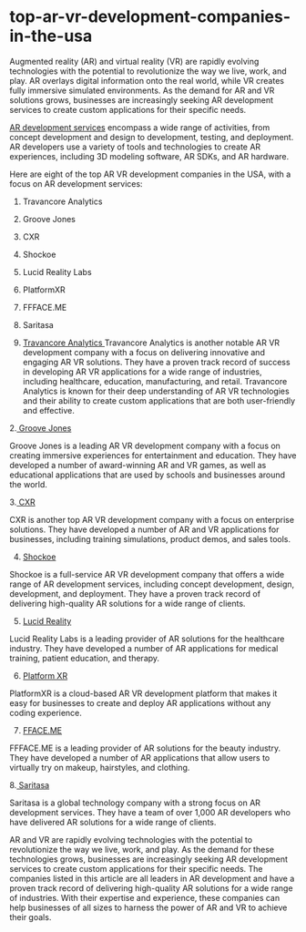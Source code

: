 # top-ar-vr-development-companies-in-the-usa
Augmented reality (AR) and virtual reality (VR) are rapidly evolving technologies with the potential to revolutionize the way we live, work, and play. AR overlays digital information onto the real world, while VR creates fully immersive simulated environments. As the demand for AR and VR solutions grows, businesses are increasingly seeking AR development services to create custom applications for their specific needs.

[AR development services]([url](https://www.travancoreanalytics.com/services/ar-vr-development/)) encompass a wide range of activities, from concept development and design to development, testing, and deployment. AR developers use a variety of tools and technologies to create AR experiences, including 3D modeling software, AR SDKs, and AR hardware.

Here are eight of the top AR VR development companies in the USA, with a focus on AR development services:

1. Travancore Analytics
2. Groove Jones
3. CXR
4. Shockoe
5. Lucid Reality Labs
6. PlatformXR
7. FFFACE.ME
8. Saritasa

1. [Travancore Analytics
]([url](https://www.travancoreanalytics.com/))
Travancore Analytics is another notable AR VR development company with a focus on delivering innovative and engaging AR VR solutions. They have a proven track record of success in developing AR VR applications for a wide range of industries, including healthcare, education, manufacturing, and retail. Travancore Analytics is known for their deep understanding of AR VR technologies and their ability to create custom applications that are both user-friendly and effective.

2.[ Groove Jones ]([url](https://www.groovejones.com/))

Groove Jones is a leading AR VR development company with a focus on creating immersive experiences for entertainment and education. They have developed a number of award-winning AR and VR games, as well as educational applications that are used by schools and businesses around the world.

3.[ CXR]([url](https://cxr.agency/))

CXR is another top AR VR development company with a focus on enterprise solutions. They have developed a number of AR and VR applications for businesses, including training simulations, product demos, and sales tools.

4. [Shockoe]([url](https://shockoe.com/))

Shockoe is a full-service AR VR development company that offers a wide range of AR development services, including concept development, design, development, and deployment. They have a proven track record of delivering high-quality AR solutions for a wide range of clients.

5. [Lucid Reality]([url](https://lucidrealitylabs.com/))

Lucid Reality Labs is a leading provider of AR solutions for the healthcare industry. They have developed a number of AR applications for medical training, patient education, and therapy.

6. [Platform XR](https://www.platformxr.tech/)

PlatformXR is a cloud-based AR VR development platform that makes it easy for businesses to create and deploy AR applications without any coding experience.

7. [FFACE.ME](FFACE.ME)

FFFACE.ME is a leading provider of AR solutions for the beauty industry. They have developed a number of AR applications that allow users to virtually try on makeup, hairstyles, and clothing.

8.[ Saritasa]((https://www.saritasa.com/))

Saritasa is a global technology company with a strong focus on AR development services. They have a team of over 1,000 AR developers who have delivered AR solutions for a wide range of clients.

AR and VR are rapidly evolving technologies with the potential to revolutionize the way we live, work, and play. As the demand for these technologies grows, businesses are increasingly seeking AR development services to create custom applications for their specific needs. The companies listed in this article are all leaders in AR development and have a proven track record of delivering high-quality AR solutions for a wide range of industries. With their expertise and experience, these companies can help businesses of all sizes to harness the power of AR and VR to achieve their goals.
